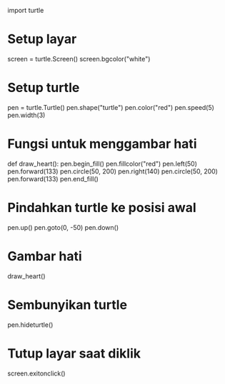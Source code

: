 import turtle

# Setup layar
screen = turtle.Screen()
screen.bgcolor("white")

# Setup turtle
pen = turtle.Turtle()
pen.shape("turtle")
pen.color("red")
pen.speed(5)
pen.width(3)

# Fungsi untuk menggambar hati
def draw_heart():
    pen.begin_fill()
    pen.fillcolor("red")
    pen.left(50)
    pen.forward(133)
    pen.circle(50, 200)
    pen.right(140)
    pen.circle(50, 200)
    pen.forward(133)
    pen.end_fill()

# Pindahkan turtle ke posisi awal
pen.up()
pen.goto(0, -50)
pen.down()

# Gambar hati
draw_heart()

# Sembunyikan turtle
pen.hideturtle()

# Tutup layar saat diklik
screen.exitonclick()
